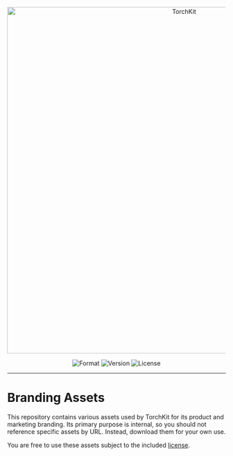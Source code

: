 <p align="center">
    <img src="https://raw.githubusercontent.com/TorchKit/Branding/main/images/png/corporate-black.png" width="800" alt="TorchKit">
    <p align="center">
        <img alt="Format" src="https://img.shields.io/badge/format-ZIP-orange">
        <img alt="Version" src="https://img.shields.io/badge/version-v1.0-blue">
        <img alt="License" src="https://img.shields.io/badge/license-YES-green">
    </p>
</p>

------

# Branding Assets

This repository contains various assets used by TorchKit for its product and marketing branding. Its primary purpose is internal, so you should not reference specific assets by URL. Instead, download them for your own use.

You are free to use these assets subject to the included [license](LICENSE.MD).
